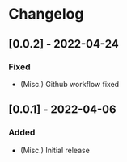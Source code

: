 # Changelog

## [0.0.2] - 2022-04-24
### Fixed
- (Misc.) Github workflow fixed

## [0.0.1] - 2022-04-06
### Added
- (Misc.) Initial release
